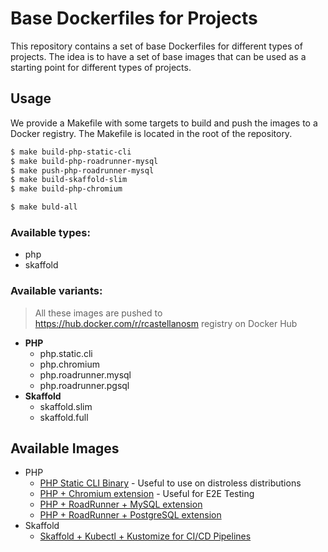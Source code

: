 # Base Dockerfiles for Projects

This repository contains a set of base Dockerfiles for different types of projects. The idea is to have a set of base
images that can be used as a starting point for different types of projects.

## Usage

We provide a Makefile with some targets to build and push the images to a Docker registry. The Makefile is located in
the root of the repository.

```bash
$ make build-php-static-cli
$ make build-php-roadrunner-mysql
$ make push-php-roadrunner-mysql
$ make build-skaffold-slim
$ make build-php-chromium

$ make buld-all
```

### **Available types:**

- php
- skaffold

### **Available variants:**

> All these images are pushed to https://hub.docker.com/r/rcastellanosm registry on Docker Hub

- **PHP**
  - php.static.cli
  - php.chromium
  - php.roadrunner.mysql
  - php.roadrunner.pgsql
- **Skaffold**
  - skaffold.slim
  - skaffold.full

## Available Images

- PHP
  - [PHP Static CLI Binary](php/Dockerfile.static.cli) - Useful to use on distroless distributions
  - [PHP + Chromium extension](php/Dockerfile.chromium) - Useful for E2E Testing
  - [PHP + RoadRunner + MySQL extension](php/Dockerfile.roadrunner.mysql)
  - [PHP + RoadRunner + PostgreSQL extension](php/Dockerfile.roadrunner.pgsql)
- Skaffold
  - [Skaffold + Kubectl + Kustomize for CI/CD Pipelines](skaffold/Dockerfile.slim)